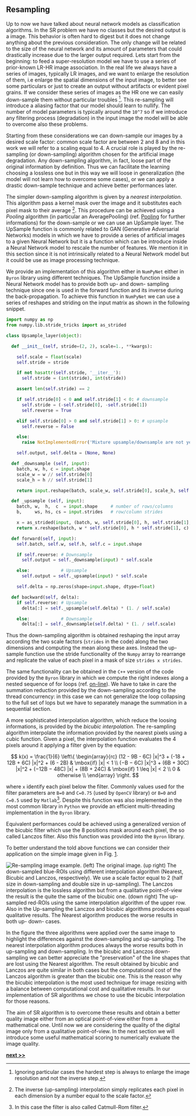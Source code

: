 ## Resampling

Up to now we have talked about neural network models as classification algorithms.
In the SR problem we have no classes but the desired output is a image.
This behavior is often hard to digest but it does not change anything about the previous consideration.
The only change will be related to the size of the neural network and its amount of parameters that could drastically increase due to the larger output required.
Lets start from the beginning: to feed a super-resolution model we have to use a series of prior-known LR-HR image association.
In the real life we always have a series of images, typically LR images, and we want to enlarge the resolution of them, i.e enlarge the spatial dimensions of the input image, to better see some particulars or just to create an output without artifacts or evident pixel grains.
If we consider these series of images as the HR one we can easily down-sample them without particular troubles [^1].
This re-sampling will introduce a aliasing factor that our model should learn to nullify.
The number of model parameters is typically around the `10^7` so if we introduce any filtering process (degradation) in the input image the model will be able to overcome also these problems.

Starting from these considerations we can down-sample our images by a desired scale factor: common scale factor are between 2 and 8 and in this work we will refer to a scaling equal to 4.
A crucial role is played by the re-sampling (or down-sampling) algorithm chosen for the artificial image degradation.
Any down-sampling algorithm, in fact, loose part of the original information by definition.
Thus we can facilitate the learning choosing a lossless one but in this way we will loose in generalization (the model will not learn how to overcome some cases), or we can apply a drastic down-sample technique and achieve better performances later.

The simpler down-sampling algorithm is given by a *nearest interpolation*.
This algorithm pass a kernel mask over the image and it substitutes each pixel mask to their average [^2].
This procedure can be achieved using a *Pooling* algorithm (in particular an AveragePooling) (ref. [Pooling](../NeuralNetwork/Pooling.md) for further informations) for the down-sample or we can use an UpSample layer.
The UpSample function is commonly related to GAN (Generative Adversarial Networks) models in which we have to provide a series of artificial images to a given Neural Network but it is a function which can be introduce inside a Neural Network model to rescale the number of features.
We mention it in this section since it is not intrinsically related to a Neural Network model but it could be use as image processing technique.

We provide an implementation of this algorithm either in `NumPyNet` either in `Byron` library using different techniques.
The UpSample function inside a Neural Network model has to provide both up- and down- sampling technique since one is used in the forward function and its inverse during the back-propagation.
To achieve this function in `NumPyNet` we can use a series of reshapes and striding on the input matrix as shown in the following snippet.

```python
import numpy as np
from numpy.lib.stride_tricks import as_strided

class Upsample_layer(object):

  def __init__(self, stride=(2, 2), scale=1., **kwargs):

    self.scale = float(scale)
    self.stride = stride

    if not hasattr(self.stride, '__iter__'):
      self.stride = (int(stride), int(stride))

    assert len(self.stride) == 2

    if self.stride[0] < 0 and self.stride[1] < 0: # downsample
      self.stride = (-self.stride[0], -self.stride[1])
      self.reverse = True

    elif self.stride[0] > 0 and self.stride[1] > 0: # upsample
      self.reverse = False

    else:
      raise NotImplementedError('Mixture upsample/downsample are not yet implemented')

    self.output, self.delta = (None, None)

  def _downsample (self, input):
    batch, w, h, c = input.shape
    scale_w = w // self.stride[0]
    scale_h = h // self.stride[1]

    return input.reshape(batch, scale_w, self.stride[0], scale_h, self.stride[1], c).mean(axis=(2, 4))

  def _upsample (self, input):
    batch, w,  h,  c  = input.shape     # number of rows/columns
    b,     ws, hs, cs = input.strides   # row/column strides

    x = as_strided(input, (batch, w, self.stride[0], h, self.stride[1], c), (b, ws, 0, hs, 0, cs)) # view a as larger 4D array
    return x.reshape(batch, w * self.stride[0], h * self.stride[1], c)                                     # create new 2D array

  def forward(self, input):
    self.batch, self.w, self.h, self.c = input.shape

    if self.reverse: # Downsample
      self.output = self._downsample(input) * self.scale

    else:            # Upsample
      self.output = self._upsample(input) * self.scale

    self.delta = np.zeros(shape=input.shape, dtype=float)

  def backward(self, delta):
    if self.reverse: # Upsample
      delta[:] = self._upsample(self.delta) * (1. / self.scale)

    else:            # Downsample
      delta[:] = self._downsample(self.delta) * (1. / self.scale)


```

Thus the down-sampling algorithm is obtained reshaping the input array according the two scale factors (`strides` in the code) along the two dimensions and computing the mean along these axes.
Instead the up-sample function use the stride functionality of the `Numpy` array to rearrange and replicate the value of each pixel in a mask of size `strides x strides`.

The same functionality can be obtained in the `C++` version of the code provided by the `Byron` library in which we compute the right indexes along a nested sequence of for loops (ref. [on-line](https://github.com/Nico-Curti/Byron/blob/master/src/upsample_layer.cpp)).
We have to take in care the summation reduction provided by the down-sampling according to the thread concurrency: in this case we can not generalize the loop collapsing to the full set of lops but we have to separately manage the summation in a sequential section.

A more sophisticated interpolation algorithm, which reduce the loosing informations, is provided by the *bicubic interpolation*.
The re-sampling algorithm interpolate the information provided by the nearest pixels using a cubic function.
Given a pixel, the interpolation function evaluates the 4 pixels around it applying a filter given by the equation:

$$
k(x) = \frac{1}{6} \left\{ \begin{array}{rc}
  (12 - 9B - 6C) |x|^3 + (-18 + 12B + 6C) |x|^2 + (6 - 2B)           & \mbox{if}        |x| < 1 \\
  (−B − 6C) |x|^3 + (6B + 30C) |x|^2 + (−12B − 48C) |x| + (8B + 24C) & \mbox{if} 1 \leq |x| < 2 \\
  0                                                                  & otherwise                \\
  \end{array}
  \right.
$$

where `x` identify each pixel below the filter.
Commonly values used for the filter parameters are `B=0` and `C=0.75` (used by `OpenCV` library) or `B=0` and `C=0.5` used by `Matlab`[^3].
Despite this function was also implemented in the most common library in `Python` we provide an efficient multi-threading implementation in the `Byron` library.

Equivalent performances could be achieved using a generalized version of the bicubic filter which use the 8 positions mask around each pixel, the so called Lanczos filter.
Also this function was provided into the `Byron` library.

To better understand the told above functions we can consider their application on the simple image given in Fig. [1](../../../../img/up_down_sampling.svg).

![Re-sampling image example. **(left)** The original image. **(up right)** The down-sampled blue-ROIs using different interpolation algorithm (Nearest, Bicubic and Lanczos, respectively). We use a scale factor equal to 2 (half size in down-sampling and double size in up-sampling). The Lanczos interpolation is the lossless algorithm but from a qualitative point-of-view the result is the quite the same of the bicubic one. **(down right)** The up-sampled red-ROIs using the same interpolation algorithm of the upper row. Also in the Up-sampling the Lanczos and bicubic algorithms produces equal qualitative results. The Nearest algorithm produces the worse results in both up- down- cases.](https://raw.githubusercontent.com/Nico-Curti/PhDthesis/master/img/up_down_sampling.svg?token=AF4CJX52T3AE4J3BGKRVJN25WIDQS&sanitize=true)

In the figure the three algorithms were applied over the same image to highlight the differences against the down-sampling and up-sampling.
The nearest interpolation algorithm produces always the worse results both in up-sampling and down-sampling.
In the bicubic and Lanczos down-sampling we can better appreciate the "preservation" of the line shapes that are lost using the Nearest algorithm.
The result obtained by bicubic and Lanczos are quite similar in both cases but the computational cost of the Lanczos algorithm is greater than the bicubic one.
This is the reason why the bicubic interpolation is the most used technique for image resizing with a balance between computational cost and qualitative results.
In our implementation of SR algorithms we chose to use the bicubic interpolation for those reasons.

The aim of SR algorithm is to overcome these results and obtain a better quality image either from an optical point-of-view either from a mathematical one.
Until now we are considering the quality of the digital image only from a qualitative point-of-view.
In the next section we will introduce some useful mathematical scoring to numerically evaluate the image quality.


[^1]: Ignoring particular cases the hardest step is always to enlarge the image resolution and not the inverse step.

[^2]: The inverse (up-sampling) interpolation simply replicates each pixel in each dimension by a number equal to the scale factor.

[^3]: In this case the filter is also called Catmull-Rom filter.

[**next >>**](./QualityImage.md)

